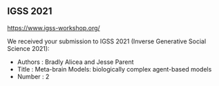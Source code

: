 ## IGSS 2021
https://www.igss-workshop.org/


We received your submission to IGSS 2021 (Inverse Generative Social
Science 2021):

- Authors : Bradly Alicea and Jesse Parent
- Title :   Meta-brain Models: biologically complex agent-based models
- Number :  2

